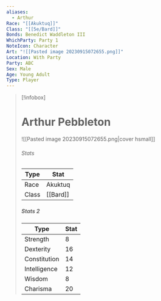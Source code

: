 ```yaml
---
aliases:
  - Arthur
Race: "[[Akuktuq]]"
Class: "[[5e/Bard]]"
Bonds: Benedict Waddleton III
WhichParty: Party 1
NoteIcon: Character
Art: "![[Pasted image 20230915072655.png]]"
Location: With Party
Party: ABC
Sex: Male
Age: Young Adult
Type: Player
---
```

> [!infobox]
> 
> # Arthur Pebbleton
> ![[Pasted image 20230915072655.png|cover hsmall]]
> ###### Stats
> | Type | Stat |
> | ---- | ---- |
> | Race | Akuktuq |
> | Class | [[Bard]] |
> 
> ##### Stats 2
> | Type | Stat |
> | ---- | ---- |
> | Strength | 8 |
> | Dexterity | 16 |
> | Constitution | 14 |
> | Intelligence | 12 |
> |Wisdom | 8 |
> | Charisma | 20 |